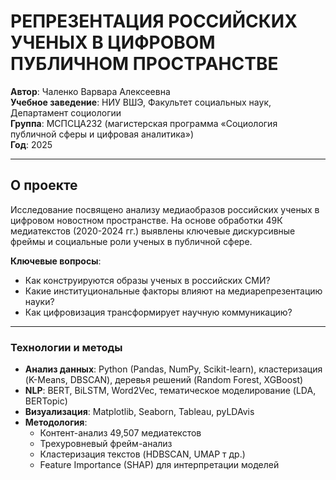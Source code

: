 # РЕПРЕЗЕНТАЦИЯ РОССИЙСКИХ УЧЕНЫХ В ЦИФРОВОМ ПУБЛИЧНОМ ПРОСТРАНСТВЕ

**Автор**: Чаленко Варвара Алексеевна  
**Учебное заведение**: НИУ ВШЭ, Факультет социальных наук, Департамент социологии  
**Группа**: МСПСЦА232 (магистерская программа «Социология публичной сферы и цифровая аналитика»)  
**Год**: 2025  

---

## О проекте
Исследование посвящено анализу медиаобразов российских ученых в цифровом новостном пространстве. На основе обработки 49К 
медиатекстов (2020-2024 гг.) выявлены ключевые дискурсивные фреймы и социальные роли ученых в публичной сфере.

**Ключевые вопросы**:
- Как конструируются образы ученых в российских СМИ?
- Какие институциональные факторы влияют на медиарепрезентацию науки?
- Как цифровизация трансформирует научную коммуникацию?

---

### **Технологии и методы**  

- **Анализ данных**: Python (Pandas, NumPy, Scikit-learn), кластеризация (K-Means, DBSCAN), деревья решений (Random Forest, XGBoost)  
- **NLP**: BERT, BiLSTM, Word2Vec, тематическое моделирование (LDA, BERTopic)  
- **Визуализация**: Matplotlib, Seaborn, Tableau, pyLDAvis  
- **Методология**:  
  - Контент-анализ 49,507 медиатекстов  
  - Трехуровневый фрейм-анализ
  - Кластеризация текстов (HDBSCAN, UMAP т др.)  
  - Feature Importance (SHAP) для интерпретации моделей 
